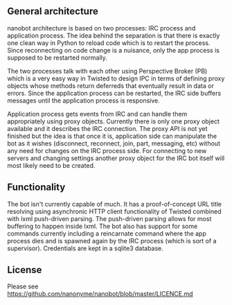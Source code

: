 General architecture
--------------------

nanobot architecture is based on two processes: IRC process and
application process. The idea behind the separation is that there is
exactly one clean way in Python to reload code which is to restart the
process. Since reconnecting on code change is a nuisance, only the app
process is supposed to be restarted normally. 

The two processes talk with each other using Perspective Broker (PB)
which is a very easy way in Twisted to design IPC in terms of defining
proxy objects whose methods return deferreds that eventually result in
data or errors. Since the application process can be restarted, the
IRC side buffers messages until the application process is responsive.

Application process gets events from IRC and can handle them
appropriately using proxy objects. Currently there is only one proxy
object available and it describes the IRC connection. The proxy API is
not yet finished but the idea is that once it is, application side can
manipulate the bot as it wishes (disconnect, reconnect, join, part,
messaging, etc) without any need for changes on the IRC process
side. For connecting to new servers and changing settings another
proxy object for the IRC bot itself will most likely need to be created.

Functionality 
------------- 

The bot isn't currently capable of much. It has a proof-of-concept URL
title resolving using asynchronic HTTP client functionality of Twisted
combined with lxml push-driven parsing.  The push-driven parsing
allows for most buffering to happen inside lxml. The bot also has
support for some commands currently including a reincarnate command
where the app process dies and is spawned again by the IRC process
(which is sort of a supervisor). Credentials are kept in a sqlite3
database.

License
-------

Please see <https://github.com/nanonyme/nanobot/blob/master/LICENCE.md>